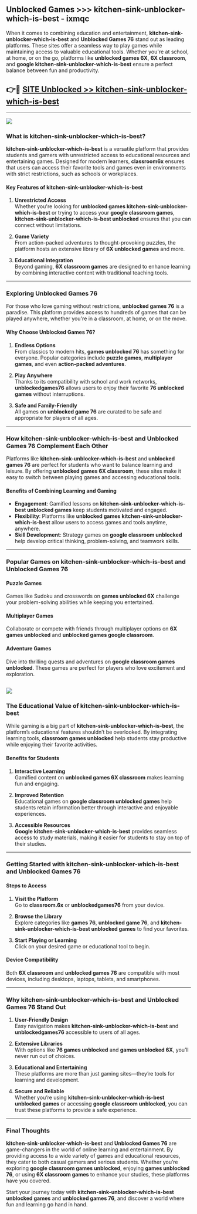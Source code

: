 ## Unblocked Games >>> kitchen-sink-unblocker-which-is-best - ixmqc 

When it comes to combining education and entertainment, **kitchen-sink-unblocker-which-is-best** and **Unblocked Games 76** stand out as leading platforms. These sites offer a seamless way to play games while maintaining access to valuable educational tools. Whether you're at school, at home, or on the go, platforms like **unblocked games 6X**, **6X classroom**, and **google kitchen-sink-unblocker-which-is-best** ensure a perfect balance between fun and productivity.
## 👉🔴 [SITE Unblocked >> kitchen-sink-unblocker-which-is-best](http://premium.freeplayer.one?title=kitchen-sink-unblocker-which-is-best&ref=22JU)
---
<a href="http://premium.freeplayer.one?title=kitchen-sink-unblocker-which-is-best&ref=22JU/"><img src="https://github.com/user-attachments/assets/438f12ca-57a4-47a3-8ead-c64da593a1e5"/></a>
### What is kitchen-sink-unblocker-which-is-best?  

**kitchen-sink-unblocker-which-is-best** is a versatile platform that provides students and gamers with unrestricted access to educational resources and entertaining games. Designed for modern learners, **classroom6x** ensures that users can access their favorite tools and games even in environments with strict restrictions, such as schools or workplaces.  

#### Key Features of kitchen-sink-unblocker-which-is-best  

1. **Unrestricted Access**  
   Whether you're looking for **unblocked games kitchen-sink-unblocker-which-is-best** or trying to access your **google classroom games**, **kitchen-sink-unblocker-which-is-best unblocked** ensures that you can connect without limitations.  

2. **Game Variety**  
   From action-packed adventures to thought-provoking puzzles, the platform hosts an extensive library of **6X unblocked games** and more.  

3. **Educational Integration**  
   Beyond gaming, **6X classroom games** are designed to enhance learning by combining interactive content with traditional teaching tools.  



---

### Exploring Unblocked Games 76  

For those who love gaming without restrictions, **unblocked games 76** is a paradise. This platform provides access to hundreds of games that can be played anywhere, whether you're in a classroom, at home, or on the move.  

#### Why Choose Unblocked Games 76?  

1. **Endless Options**  
   From classics to modern hits, **games unblocked 76** has something for everyone. Popular categories include **puzzle games**, **multiplayer games**, and even **action-packed adventures**.  

2. **Play Anywhere**  
   Thanks to its compatibility with school and work networks, **unblockedgames76** allows users to enjoy their favorite **76 unblocked games** without interruptions.  

3. **Safe and Family-Friendly**  
   All games on **unblocked game 76** are curated to be safe and appropriate for players of all ages.  

---

### How kitchen-sink-unblocker-which-is-best and Unblocked Games 76 Complement Each Other  

Platforms like **kitchen-sink-unblocker-which-is-best** and **unblocked games 76** are perfect for students who want to balance learning and leisure. By offering **unblocked games 6X classroom**, these sites make it easy to switch between playing games and accessing educational tools.  

#### Benefits of Combining Learning and Gaming  

- **Engagement**: Gamified lessons on **kitchen-sink-unblocker-which-is-best unblocked games** keep students motivated and engaged.  
- **Flexibility**: Platforms like **unblocked games kitchen-sink-unblocker-which-is-best** allow users to access games and tools anytime, anywhere.  
- **Skill Development**: Strategy games on **google classroom unblocked** help develop critical thinking, problem-solving, and teamwork skills.  

---

### Popular Games on kitchen-sink-unblocker-which-is-best and Unblocked Games 76  

#### Puzzle Games  

Games like Sudoku and crosswords on **games unblocked 6X** challenge your problem-solving abilities while keeping you entertained.  

#### Multiplayer Games  

Collaborate or compete with friends through multiplayer options on **6X games unblocked** and **unblocked games google classroom**.  

#### Adventure Games  

Dive into thrilling quests and adventures on **google classroom games unblocked**. These games are perfect for players who love excitement and exploration.  

<a href="http://download.freeplayer.one?title=kitchen-sink-unblocker-which-is-best&ref=23D/"><img src="https://github.com/user-attachments/assets/fe0c3e91-c8e1-489c-acf0-e2f614c12fb8"/></a>
---

### The Educational Value of kitchen-sink-unblocker-which-is-best  

While gaming is a big part of **kitchen-sink-unblocker-which-is-best**, the platform’s educational features shouldn’t be overlooked. By integrating learning tools, **classroom games unblocked** help students stay productive while enjoying their favorite activities.  

#### Benefits for Students  

1. **Interactive Learning**  
   Gamified content on **unblocked games 6X classroom** makes learning fun and engaging.  

2. **Improved Retention**  
   Educational games on **google classroom unblocked games** help students retain information better through interactive and enjoyable experiences.  

3. **Accessible Resources**  
   **Google kitchen-sink-unblocker-which-is-best** provides seamless access to study materials, making it easier for students to stay on top of their studies.  

---

### Getting Started with kitchen-sink-unblocker-which-is-best and Unblocked Games 76  

#### Steps to Access  

1. **Visit the Platform**  
   Go to **classroom.6x** or **unblockedgames76** from your device.  

2. **Browse the Library**  
   Explore categories like **games 76**, **unblocked game 76**, and **kitchen-sink-unblocker-which-is-best unblocked games** to find your favorites.  

3. **Start Playing or Learning**  
   Click on your desired game or educational tool to begin.  

#### Device Compatibility  

Both **6X classroom** and **unblocked games 76** are compatible with most devices, including desktops, laptops, tablets, and smartphones.  

---

### Why kitchen-sink-unblocker-which-is-best and Unblocked Games 76 Stand Out  

1. **User-Friendly Design**  
   Easy navigation makes **kitchen-sink-unblocker-which-is-best** and **unblockedgames76** accessible to users of all ages.  

2. **Extensive Libraries**  
   With options like **76 games unblocked** and **games unblocked 6X**, you’ll never run out of choices.  

3. **Educational and Entertaining**  
   These platforms are more than just gaming sites—they’re tools for learning and development.  

4. **Secure and Reliable**  
   Whether you’re using **kitchen-sink-unblocker-which-is-best unblocked games** or accessing **google classroom unblocked**, you can trust these platforms to provide a safe experience.  

---

### Final Thoughts  

**kitchen-sink-unblocker-which-is-best** and **Unblocked Games 76** are game-changers in the world of online learning and entertainment. By providing access to a wide variety of games and educational resources, they cater to both casual gamers and serious students. Whether you’re exploring **google classroom games unblocked**, enjoying **games unblocked 76**, or using **6X classroom games** to enhance your studies, these platforms have you covered.  

Start your journey today with **kitchen-sink-unblocker-which-is-best unblocked games** and **unblocked games 76**, and discover a world where fun and learning go hand in hand.  
